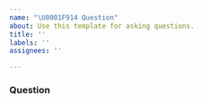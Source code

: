 ```yaml
---
name: "\U0001F914 Question"
about: Use this template for asking questions.
title: ''
labels: ''
assignees: ''

---
```


### Question

<!--- A clear and concise description of the question. --->
